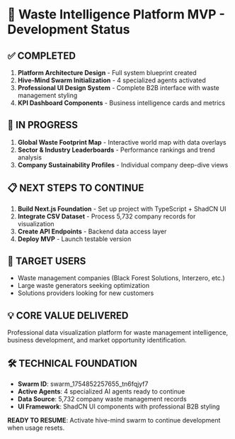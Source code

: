 # 🚀 Waste Intelligence Platform MVP - Development Status

## ✅ COMPLETED
1. **Platform Architecture Design** - Full system blueprint created
2. **Hive-Mind Swarm Initialization** - 4 specialized agents activated
3. **Professional UI Design System** - Complete B2B interface with waste management styling
4. **KPI Dashboard Components** - Business intelligence cards and metrics

## 🔄 IN PROGRESS  
1. **Global Waste Footprint Map** - Interactive world map with data overlays
2. **Sector & Industry Leaderboards** - Performance rankings and trend analysis
3. **Company Sustainability Profiles** - Individual company deep-dive views

## 📋 NEXT STEPS TO CONTINUE
1. **Build Next.js Foundation** - Set up project with TypeScript + ShadCN UI
2. **Integrate CSV Dataset** - Process 5,732 company records for visualization
3. **Create API Endpoints** - Backend data access layer
4. **Deploy MVP** - Launch testable version

## 🎯 TARGET USERS
- Waste management companies (Black Forest Solutions, Interzero, etc.)
- Large waste generators seeking optimization
- Solutions providers looking for new customers

## 💡 CORE VALUE DELIVERED
Professional data visualization platform for waste management intelligence, business development, and market opportunity identification.

## 🛠️ TECHNICAL FOUNDATION
- **Swarm ID**: swarm_1754852257655_tn6fqjyf7  
- **Active Agents**: 4 specialized AI agents ready to continue
- **Data Source**: 5,732 company waste management records
- **UI Framework**: ShadCN UI components with professional B2B styling

**READY TO RESUME**: Activate hive-mind swarm to continue development when usage resets.